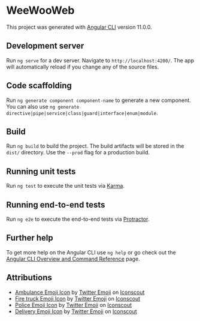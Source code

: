 # WeeWooWeb

This project was generated with [Angular CLI](https://github.com/angular/angular-cli) version 11.0.0.

## Development server

Run `ng serve` for a dev server. Navigate to `http://localhost:4200/`. The app will automatically reload if you change any of the source files.

## Code scaffolding

Run `ng generate component component-name` to generate a new component. You can also use `ng generate directive|pipe|service|class|guard|interface|enum|module`.

## Build

Run `ng build` to build the project. The build artifacts will be stored in the `dist/` directory. Use the `--prod` flag for a production build.

## Running unit tests

Run `ng test` to execute the unit tests via [Karma](https://karma-runner.github.io).

## Running end-to-end tests

Run `ng e2e` to execute the end-to-end tests via [Protractor](http://www.protractortest.org/).

## Further help

To get more help on the Angular CLI use `ng help` or go check out the [Angular CLI Overview and Command Reference](https://angular.io/cli) page.

## Attributions

* [Ambulance Emoji Icon](https://iconscout.com/icons/ambulance) by [Twitter Emoji](https://iconscout.com/contributors/twitter-inc) on [Iconscout](https://iconscout.com)
* [Fire truck Emoji Icon](https://iconscout.com/icons/fire) by [Twitter Emoji](https://iconscout.com/contributors/twitter-inc) on [Iconscout](https://iconscout.com)
* [Police Emoji Icon](https://iconscout.com/icons/police) by [Twitter Emoji](https://iconscout.com/contributors/twitter-inc) on [Iconscout](https://iconscout.com)
* [Delivery Emoji Icon](https://iconscout.com/icons/delivery) by [Twitter Emoji](https://iconscout.com/contributors/twitter-inc) on [Iconscout](https://iconscout.com)

